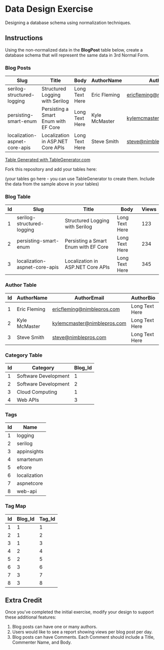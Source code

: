 # Data Design Exercise

Designing a database schema using normalization techniques.

## Instructions

Using the non-normalized data in the **BlogPost** table below, create a database schema that will represent the same data in 3rd Normal Form.

### Blog Posts

| Slug                          | Title                                | Body           | AuthorName    | AuthorEmail                 | AuthorBio      | Category1            | Category2       | Tags                            | Views |
|-------------------------------|--------------------------------------|----------------|---------------|-----------------------------|----------------|----------------------|-----------------|---------------------------------|-------|
| serilog-structured-logging    | Structured Logging with Serilog      | Long Text Here | Eric Fleming  | ericfleming@nimblepros.com  | Long Text Here | Software Development | Cloud Computing | logging,serilog,appinsights     | 123   |
| persisting-smart-enum         | Persisting a Smart Enum with EF Core | Long Text Here | Kyle McMaster | kylemcmaster@nimblepros.com | Long Text Here | Software Development | null            | smartenum,efcore                | 234   |
| localization-aspnet-core-apis | Localization in ASP.NET Core APIs    | Long Text Here | Steve Smith   | steve@nimblepros.com        | Long Text Here | Software Development | Web APIs        | localization,aspnetcore,web-api | 345   |

[Table Generated with TableGenerator.com](https://www.tablesgenerator.com/markdown_tables#)

Fork this repository and add your tables here:

(your tables go here - you can use TableGenerator to create them. Include the data from the sample above in your tables)

### Blog Table
| Id | Slug                          | Title                                | Body           | Views |
|----|-------------------------------|--------------------------------------|----------------|-------|
| 1  | serilog-structured-logging    | Structured Logging with Serilog      | Long Text Here | 123   |
| 2  | persisting-smart-enum         | Persisting a Smart Enum with EF Core | Long Text Here | 234   |
| 3  | localization-aspnet-core-apis | Localization in ASP.NET Core APIs    | Long Text Here | 345   |

### Author Table
| Id | AuthorName    | AuthorEmail                 | AuthorBio      | Blog_Id |
|----|---------------|-----------------------------|----------------|---------|
| 1  | Eric Fleming  | ericfleming@nimblepros.com  | Long Text Here | 1       |
| 2  | Kyle McMaster | kylemcmaster@nimblepros.com | Long Text Here | 2       |
| 3  | Steve Smith   | steve@nimblepros.com        | Long Text Here | 3       |

### Category Table
| Id | Category             | Blog_Id |
|----|----------------------|---------|
| 1  | Software Development | 1       |
| 2  | Software Development | 2       |
| 3  | Cloud Computing      | 1       |
| 4  | Web APIs             | 3       |

### Tags
| Id | Name         |
|----|--------------|
| 1  | logging      |
| 2  | serilog      |
| 3  | appinsights  |
| 4  | smartenum    |
| 5  | efcore       |
| 6  | localization |
| 7  | aspnetcore   |
| 8  | web-api      |

### Tag Map
| Id | Blog_Id | Tag_Id |
|----|---------|--------|
| 1  | 1       | 1      |
| 2  | 1       | 2      |
| 3  | 1       | 3      |
| 4  | 2       | 4      |
| 5  | 2       | 5      |
| 6  | 3       | 6      |
| 7  | 3       | 7      |
| 8  | 3       | 8      |



## Extra Credit

Once you've completed the initial exercise, modify your design to support these additional features:

1. Blog posts can have one or many authors.
2. Users would like to see a report showing views per blog post per day.
3. Blog posts can have Comments. Each Comment should include a Title, Commenter Name, and Body.
